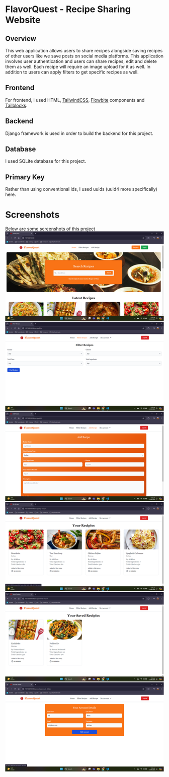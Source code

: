 # FlavorQuest - Recipe Sharing Website

## Overview

This web application allows users to share recipes alongside saving recipes of other users like we save posts on social media platforms. This application involves user authentication and users can share recipes, edit and delete them as well. Each recipe will require an image upload for it as well. In addition to users can apply filters to get specific recipes as well.

## Frontend

For frontend, I used HTML, [TailwindCSS](https://tailwindcss.com/), [Flowbite](https://flowbite.com/) components and [Tailblocks](https://tailblocks.cc/).

## Backend

Django framework is used in order to build the backend for this project.

## Database

I used SQLite database for this project.

## Primary Key

Rather than using conventional ids, I used uuids (uuid4 more specifically) here.

# Screenshots

Below are some screenshots of this project
<img src="screenshots/Screenshot (985).png" />
<img src="screenshots/Screenshot (986).png" />
<img src="screenshots/Screenshot (987).png" />
<img src="screenshots/Screenshot (988).png" />
<img src="screenshots/Screenshot (989).png" />
<img src="screenshots/Screenshot (990).png" />
